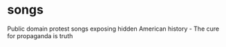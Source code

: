 # songs
Public domain protest songs exposing hidden American history - The cure for propaganda is truth
